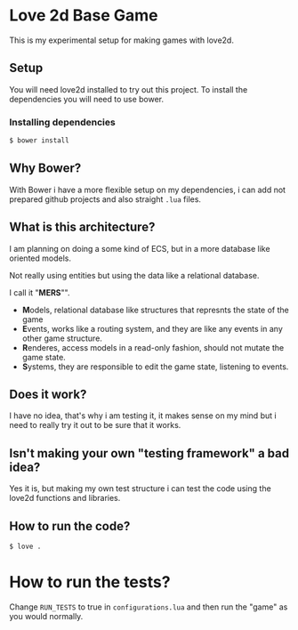 # Love 2d Base Game

This is my experimental setup for making games with love2d.

## Setup

You will need love2d installed to try out this project.
To install the dependencies you will need to use bower.

### Installing dependencies

```sh
$ bower install
```

## Why Bower?

With Bower i have a more flexible setup on my dependencies, 
i can add not prepared github projects and also straight `.lua` files.

## What is this architecture?

I am planning on doing a some kind of ECS, but in a more database
like oriented models.

Not really using entities but using the data like a relational database.

I call it "**MERS**"".

 * **M**odels, relational database like structures that represnts the
 state of the game
 * **E**vents, works like a routing system, and they are like any events
 in any other game structure.
 * **R**enderes, access models in a read-only fashion, should not mutate
 the game state.
 * **S**ystems, they are responsible to edit the game state, listening 
 to events.


## Does it work?

I have no idea, that's why i am testing it, it makes sense on my mind but
i need to really try it out to be sure that it works.


## Isn't making your own "testing framework" a bad idea?

Yes it is, but making my own test structure i can test the code using the
love2d functions and libraries.

## How to run the code?

```sh
$ love .
```

# How to run the tests?

Change `RUN_TESTS` to true in `configurations.lua` and then run the "game"
as you would normally.